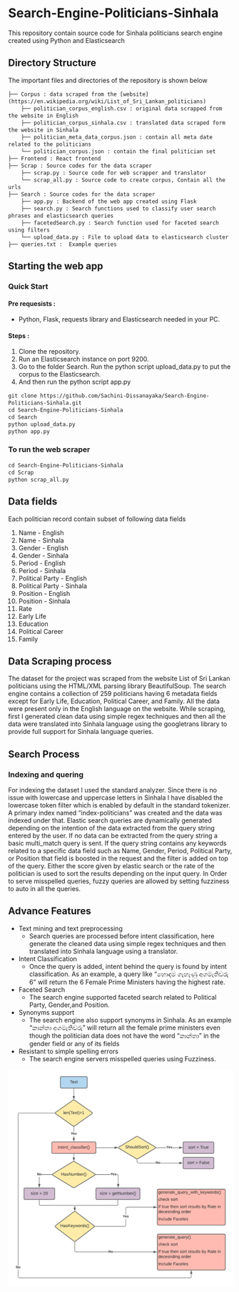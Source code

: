 # Search-Engine-Politicians-Sinhala

This repository contain source code for Sinhala politicians search engine created using Python and Elasticsearch

## Directory Structure

The important files and directories of the repository is shown below

    ├── Corpus : data scraped from the [website](https://en.wikipedia.org/wiki/List_of_Sri_Lankan_politicians)                    
        ├── politician_corpus_english.csv : original data scrapped from the website in English
        ├── politician_corpus_sinhala.csv : translated data scraped form the website in Sinhala
        ├── politician_meta_data_corpus.json : contain all meta date related to the politicians
        └── politician_corpus.json : contain the final politician set
    ├── Frontend : React frontend
    ├── Scrap : Source codes for the data scraper
        ├── scrap.py : Source code for web scrapper and translator
        └── scrap_all.py : Source code to create corpus, Contain all the urls
    ├── Search : Source codes for the data scraper
        ├── app.py : Backend of the web app created using Flask
        ├── search.py : Search functions used to classify user search phrases and elasticsearch queries
        ├── facetedSearch.py : Search function used for faceted search using filters
        └── upload_data.py : File to upload data to elasticsearch cluster
    ├── queries.txt :  Example queries          


## Starting the web app

### Quick Start

#### Pre requesists : 
- Python, Flask, requests library and Elasticsearch needed in your PC.

#### Steps : 
1. Clone the repository.
2. Run an Elasticsearch instance on port 9200.
3. Go to the folder Search. Run the python script upload_data.py to put the corpus to the Elasticsearch.
4. And then run the python script app.py 

```commandline
git clone https://github.com/Sachini-Dissanayaka/Search-Engine-Politicians-Sinhala.git
cd Search-Engine-Politicians-Sinhala
cd Search
python upload_data.py
python app.py
```

### To run the web scraper

```commandline
cd Search-Engine-Politicians-Sinhala
cd Scrap
python scrap_all.py
```

## Data fields 

Each politician record contain subset of following data fields

1. Name - English
2. Name - Sinhala
3. Gender - English
4. Gender - Sinhala
5. Period - English
6. Period - Sinhala
7. Political Party - English
8. Political Party - Sinhala
9. Position - English
10. Position - Sinhala
11. Rate
12. Early Life
13. Education
14. Political Career
15. Family

## Data Scraping process

The dataset for the project was scraped from the website List of Sri Lankan politicians using the HTML/XML parsing library BeautifulSoup. The search engine contains a collection of 259 politicians having 6 metadata fields except for Early Life, Education, Political Career, and Family. All the data were present only in the English language on the website. While scraping, first I generated clean data using simple regex techniques and then all the data were translated into Sinhala language using the googletrans library to provide full support for Sinhala language queries. 


## Search Process

### Indexing and quering

For indexing the dataset I used the standard analyzer. Since there is no issue with lowercase and uppercase letters in Sinhala I have disabled the lowercase token filter which is enabled by default in the standard tokenizer. A primary index named “index-politicians” was created and the data was indexed under that. Elastic search queries are dynamically generated depending on the intention of the data extracted from the query string entered by the user. If no data can be extracted from the query string a basic multi_match query is sent. If the query string contains any keywords related to a specific data field such as Name, Gender, Period, Political Party, or Position that field is boosted in the request and the filter is added on top of the query.  Either the score given by elastic search or the rate of the politician is used to sort the results depending on the input query. In Order to serve misspelled queries, fuzzy queries are allowed by setting fuzziness to auto in all the queries. 

## Advance Features                  
* Text mining and text preprocessing
    * Search queries are processed before intent classification, here generate the cleaned data using simple regex techniques and then translated into Sinhala language using a translator.
* Intent Classification
    * Once the query is added, intent behind the query is found by intent classification. As an example, a query like “හොඳම ගැහැණු අගමැතිවරු 6” will return the 6 Female Prime Ministers having the highest rate.
* Faceted Search
    * The search engine supported faceted search related to Political Party, Gender,and Position. 
* Synonyms support
    * The search engine also support synonyms in Sinhala. As an example “කාන්තා අගමැතිවරු” will return all the female prime ministers even though the politician data does not have the word “කාන්තා” in the gender field or any of its fields
* Resistant to simple spelling errors
    * The search engine servers misspelled queries using Fuzziness. 

![Search process](Rule_Based_Search.png)

